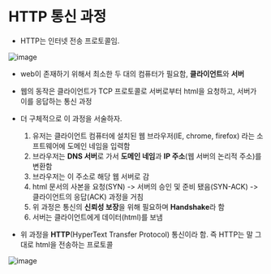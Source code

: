 # HTTP 통신 과정

* HTTP는 인터넷 전송 프로토콜임.

![image](https://user-images.githubusercontent.com/46865281/71986278-8ad20600-326f-11ea-8aae-9de40f9a3ec8.png)

* web이 존재하기 위해서 최소한 두 대의 컴퓨터가 필요함, **클라이언트**와 **서버**
* 웹의 동작은 클라이언트가 TCP 프로토콜로 서버로부터 html을 요청하고, 서버가 이를 응답하는 통신 과정
* 더 구체적으로 이 과정을 서술하자.
  1. 유저는 클라이언트 컴퓨터에 설치된 웹 브라우저(IE, chrome, firefox) 라는 소프트웨어에 도메인 네임을 입력함
  2. 브라우저는 **DNS 서버**로 가서 **도메인 네임**과 **IP 주소**(웹 서버의 논리적 주소)를 변환함
  3. 브라우저는 이 주소로 해당 웹 서버로 감
  4. html 문서의 사본을 요청(SYN) -> 서버의 승인 및 준비 됐음(SYN-ACK) -> 클라이언트의 응답(ACK) 과정을 거침
  5. 위 과정은 통신의 **신뢰성 보장**을 위해 필요하며 **Handshake**라 함
  6. 서버는 클라이언트에게 데이터(html)를 보냄
  
* 위 과정을 **HTTP**(HyperText Transfer Protocol) 통신이라 함. 즉 HTTP는 말 그대로 html을 전송하는 프로토콜

![image](https://images-wixmp-ed30a86b8c4ca887773594c2.wixmp.com/f/e0f95975-50d8-40f0-b4bd-419d10589d0a/d24ajgf-f899cb2a-4848-4b4a-87d3-7345e36405d1.jpg/v1/fill/w_1032,h_774,q_70,strp/how_internet_works_by_vladstudio_d24ajgf-pre.jpg?token=eyJ0eXAiOiJKV1QiLCJhbGciOiJIUzI1NiJ9.eyJzdWIiOiJ1cm46YXBwOjdlMGQxODg5ODIyNjQzNzNhNWYwZDQxNWVhMGQyNmUwIiwiaXNzIjoidXJuOmFwcDo3ZTBkMTg4OTgyMjY0MzczYTVmMGQ0MTVlYTBkMjZlMCIsIm9iaiI6W1t7ImhlaWdodCI6Ijw9MTIwMCIsInBhdGgiOiJcL2ZcL2UwZjk1OTc1LTUwZDgtNDBmMC1iNGJkLTQxOWQxMDU4OWQwYVwvZDI0YWpnZi1mODk5Y2IyYS00ODQ4LTRiNGEtODdkMy03MzQ1ZTM2NDA1ZDEuanBnIiwid2lkdGgiOiI8PTE2MDAifV1dLCJhdWQiOlsidXJuOnNlcnZpY2U6aW1hZ2Uub3BlcmF0aW9ucyJdfQ.jIXoBTe0CJuKJVhnDwiXbk3EfEF6z-kQVduMojmhz_k)

